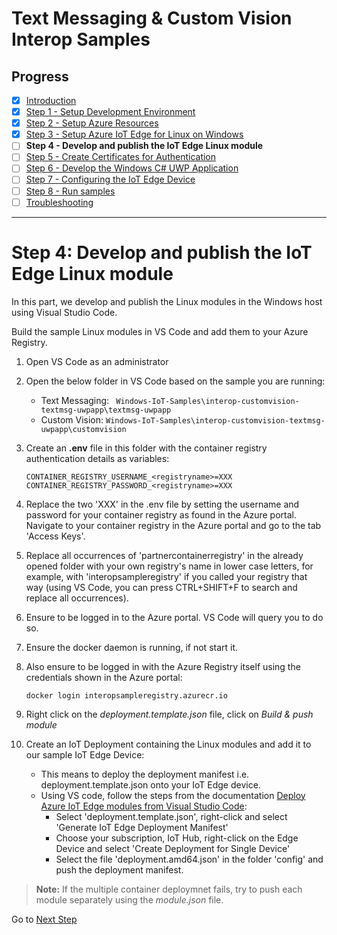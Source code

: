 # Text Messaging & Custom Vision Interop Samples
## Progress

- [x] [Introduction](../README.md)   
- [x] [Step 1 - Setup Development Environment](./Setup%20DevVM.MD)   
- [x] [Step 2 - Setup Azure Resources](./Setup%20Azure%20Resources.MD) 
- [x] [Step 3 - Setup Azure IoT Edge for Linux on Windows](./Setup%20Azure%20IoT%20Edge%20for%20Linux%20on%20Windows.MD) 
- [ ] **Step 4 - Develop and publish the IoT Edge Linux module**  
- [ ] [Step 5 - Create Certificates for Authentication](./Create%20Certificates%20for%20Authentication.MD)  
- [ ] [Step 6 - Develop the Windows C# UWP Application](./Develop%20the%20Windows%20C%23%20UWP%20Application.MD)
- [ ] [Step 7 - Configuring the IoT Edge Device](./Configuring%20the%20IoT%20Edge%20Device.MD)  
- [ ] [Step 8 - Run samples](./Run%20samples.MD) 
- [ ] [Troubleshooting](./Troubleshooting.MD) 
---
# Step 4: Develop and publish the IoT Edge Linux module
In this part, we develop and publish the Linux modules in the Windows host using Visual Studio Code.

Build the sample Linux modules in VS Code and add them to your Azure Registry.

1. Open VS Code as an administrator

2. Open the below folder in VS Code based on the sample you are running:
    - Text Messaging: ` Windows-IoT-Samples\interop-customvision-textmsg-uwpapp\textmsg-uwpapp`
    - Custom Vision: `Windows-IoT-Samples\interop-customvision-textmsg-uwpapp\customvision`

3. Create an **.env** file in this folder with the container registry authentication details as variables:

   ```
   CONTAINER_REGISTRY_USERNAME_<registryname>=XXX
   CONTAINER_REGISTRY_PASSWORD_<registryname>=XXX
   ```

4. Replace the two 'XXX' in the .env file by setting the username and password for your container registry as found in the Azure portal. Navigate to your container registry in the Azure portal and go to the tab 'Access Keys'.

5. Replace all occurrences of 'partnercontainerregistry' in the already opened folder with your own registry's name in lower case letters, for example, with 'interopsampleregistry' if you called your registry that way (using VS Code, you can press CTRL+SHIFT+F to search and replace all occurrences).

6. Ensure to be logged in to the Azure portal. VS Code will query you to do so.

7. Ensure the docker daemon is running, if not start it.

8. Also ensure to be logged in with the Azure Registry itself using the credentials shown in the Azure portal:

   ```
   docker login interopsampleregistry.azurecr.io
   ```

9. Right click on the *deployment.template.json* file, click on *Build & push module*

10. Create an IoT Deployment containing the Linux modules and add it to our sample IoT Edge Device:
    - This means to deploy the deployment manifest i.e. deployment.template.json onto your IoT Edge device.
    - Using VS code, follow the steps from the documentation [Deploy Azure IoT Edge modules from Visual Studio Code](https://docs.microsoft.com/azure/iot-edge/how-to-deploy-modules-vscode): 
        - Select 'deployment.template.json', right-click and select 'Generate IoT Edge Deployment Manifest'
        - Choose your subscription, IoT Hub, right-click on the Edge Device and select 'Create Deployment for Single Device'
        - Select the file 'deployment.amd64.json' in the folder 'config' and  push the deployment manifest.

   > **Note:**
   > If the multiple container deploymnet fails, try to push each module separately using the *module.json* file.


Go to [Next Step](./Create%20Certificates%20for%20Authentication.MD) 
